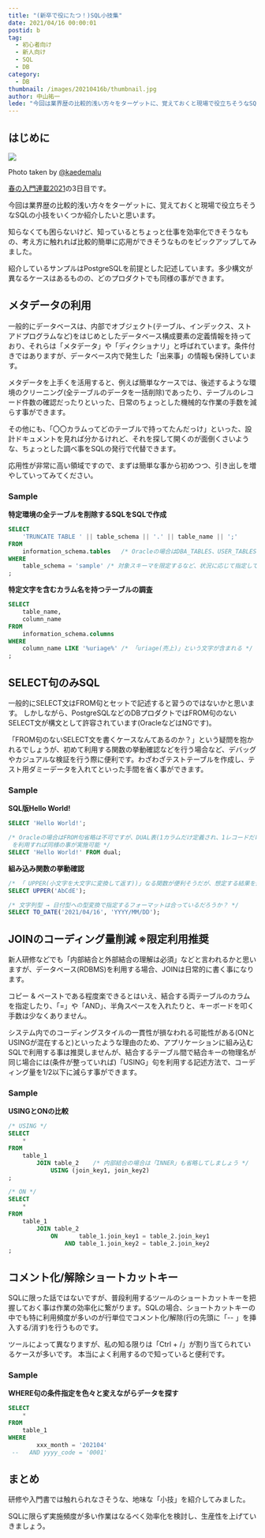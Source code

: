 ```yaml
---
title: "(新卒で役にたつ！)SQL小技集"
date: 2021/04/16 00:00:01
postid: b
tag:
  - 初心者向け
  - 新人向け
  - SQL
  - DB
category:
  - DB
thumbnail: /images/20210416b/thumbnail.jpg
author: 中山祐一
lede: "今回は業界歴の比較的浅い方々をターゲットに、覚えておくと現場で役立ちそうなSQLの小技をいくつか紹介したいと思います。"
---
```


## はじめに

<img src="/images/20210416b/top.jpg" loading="lazy">

Photo taken by [@kaedemalu](https://twitter.com/kaedemalu)

[春の入門連載2021](/articles/20210414a/)の3日目です。

今回は業界歴の比較的浅い方々をターゲットに、覚えておくと現場で役立ちそうなSQLの小技をいくつか紹介したいと思います。

知らなくても困らないけど、知っているとちょっと仕事を効率化できそうなもの、考え方に触れれば比較的簡単に応用ができそうなものをピックアップしてみました。

紹介しているサンプルはPostgreSQLを前提とした記述しています。多少構文が異なるケースはあるものの、どのプロダクトでも同様の事ができます。

## メタデータの利用
一般的にデータベースは、内部でオブジェクト(テーブル、インデックス、ストアドプログラムなど)をはじめとしたデータベース構成要素の定義情報を持っており、それらは「メタデータ」や「ディクショナリ」と呼ばれています。条件付きではありますが、データベース内で発生した「出来事」の情報も保持しています。

メタデータを上手くを活用すると、例えば簡単なケースでは、後述するような環境のクリーニング(全テーブルのデータを一括削除)であったり、テーブルのレコード件数の確認だったりといった、日常のちょっとした機械的な作業の手数を減らす事ができます。

その他にも、「〇〇カラムってどのテーブルで持ってたんだっけ」といった、設計ドキュメントを見れば分かるけれど、それを探して開くのが面倒くさいような、ちょっとした調べ事をSQLの発行で代替できます。

応用性が非常に高い領域ですので、まずは簡単な事から初めつつ、引き出しを増やしていってみてください。

### Sample
**特定環境の全テーブルを削除するSQLをSQLで作成**

```sql
SELECT
    'TRUNCATE TABLE ' || table_schema || '.' || table_name || ';'
FROM
    information_schema.tables   /* Oracleの場合はDBA_TABLES、USER_TABLESなど、プロダクトに応じて変えてください */
WHERE
    table_schema = 'sample' /* 対象スキーマを限定するなど、状況に応じて指定してください */
;
```

**特定文字を含むカラム名を持つテーブルの調査**

```sql
SELECT
    table_name,
    column_name
FROM
    information_schema.columns
WHERE
    column_name LIKE '%uriage%' /* 「uriage(売上)」という文字が含まれる */
;
```

## SELECT句のみSQL
一般的にSELECT文はFROM句とセットで記述すると習うのではないかと思います。
しかしながら、PostgreSQLなどのDBプロダクトではFROM句のないSELECT文が構文として許容されています(OracleなどはNGです)。

「FROM句のないSELECT文を書くケースなんてあるのか？」という疑問を抱かれるでしょうが、初めて利用する関数の挙動確認などを行う場合など、デバッグやカジュアルな検証を行う際に便利です。わざわざテストテーブルを作成し、テスト用ダミーデータを入れてといった手間を省く事ができます。

### Sample
**SQL版Hello World!**

```sql
SELECT 'Hello World!';

/* Oracleの場合はFROM句省略は不可ですが、DUAL表(1カラムだけ定義され、1レコードだけ入っているビルドインのテーブル)
 を利用すれば同様の事が実施可能 */
SELECT 'Hello World!' FROM dual;
```

**組み込み関数の挙動確認**

```sql
/* 「 UPPER(小文字を大文字に変換して返す))」なる関数が便利そうだが、想定する結果を返してくれるか？ */
SELECT UPPER('AbCdE');

/* 文字列型 → 日付型への型変換で指定するフォーマットは合っているだろうか？ */
SELECT TO_DATE('2021/04/16', 'YYYY/MM/DD');
```

## JOINのコーディング量削減 ※限定利用推奨
新人研修などでも「内部結合と外部結合の理解は必須」などと言われるかと思いますが、データベース(RDBMS)を利用する場合、JOINは日常的に書く事になります。

コピー & ペーストである程度楽できるとはいえ、結合する両テーブルのカラムを指定したり、「=」や「AND」、半角スペースを入れたりと、キーボードを叩く手数は少なくありません。

システム内でのコーディングスタイルの一貫性が損なわれる可能性がある(ONとUSINGが混在すると)といったような理由のため、アプリケーションに組み込むSQLで利用する事は推奨しませんが、結合するテーブル間で結合キーの物理名が同じ場合には(条件が整っていれば)「USING」句を利用する記述方法で、コーディング量を1/2以下に減らす事ができます。

### **Sample**
**USINGとONの比較**

```sql
/* USING */
SELECT
    *
FROM
    table_1
        JOIN table_2    /* 内部結合の場合は「INNER」も省略してしましょう */
            USING (join_key1, join_key2)
;

/* ON */
SELECT
    *
FROM
    table_1
        JOIN table_2
            ON      table_1.join_key1 = table_2.join_key1
                AND table_1.join_key2 = table_2.join_key2
;
```

## コメント化/解除ショートカットキー
SQLに限った話ではないですが、普段利用するツールのショートカットキーを把握しておく事は作業の効率化に繋がります。SQLの場合、ショートカットキーの中でも特に利用頻度が多いのが行単位でコメント化/解除(行の先頭に「-- 」を挿入する/消す)を行うものです。

ツールによって異なりますが、私の知る限りは「Ctrl + /」が割り当てられているケースが多いです。
本当によく利用するので知っていると便利です。

### **Sample**
**WHERE句の条件指定を色々と変えながらデータを探す**

```sql
SELECT
    *
FROM
    table_1
WHERE
        xxx_month = '202104'
 --   AND yyyy_code = '0001'
```

## まとめ
研修や入門書では触れられなさそうな、地味な「小技」を紹介してみました。

SQLに限らず実施頻度が多い作業はなるべく効率化を検討し、生産性を上げていきましょう。
